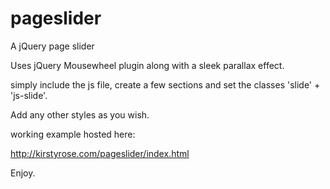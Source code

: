 pageslider
==========

A jQuery page slider

Uses jQuery Mousewheel plugin along with a sleek parallax effect.

simply include the js file, create a few sections and set the classes 'slide' + 'js-slide'. 

Add any other styles as you wish.

working example hosted here:

http://kirstyrose.com/pageslider/index.html

Enjoy.

